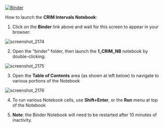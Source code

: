[![Binder](https://mybinder.org/badge_logo.svg)](https://mybinder.org/v2/gh/RichardFreedman/CRIM_Public_Notebooks/HEAD?urlpath=lab)

How to launch the **CRIM Intervals Notebook**:

1.  Click on the **Binder** link above and wait for this screen to appear in your browser:

![screenshot_2174](https://user-images.githubusercontent.com/4398776/124515530-b0c95f80-ddad-11eb-9ccb-29ebff210089.png)

2.  Open the "binder" folder, then launch the **1_CRIM_NB** notebook by double-clicking:

![screenshot_2175](https://user-images.githubusercontent.com/4398776/124515570-ca6aa700-ddad-11eb-95f0-a4468e3dbee1.png)

3. Open the **Table of Contents** area (as shown at left below) to navigate to various portions of the Notebook

![screenshot_2176](https://user-images.githubusercontent.com/4398776/124515665-f84feb80-ddad-11eb-9037-f1d0583e47a2.png)

4. To run various Notebook cells, use **Shift+Enter**, or the **Run** menu at top of the Notebook

5.  **Note**:  the Binder Notebook will need to be restarted after 10 minutes of inactivity.
